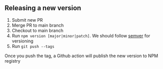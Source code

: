 ## Releasing a new version
1. Submit new PR
2. Merge PR to main branch
3. Checkout to main branch
4. Run `npm version [major|minor|patch]`. We should follow [semver](https://semver.org/) for versioning
5. Run `git push --tags`

Once you push the tag, a Github action will publish the new version to NPM registry
